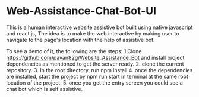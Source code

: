 # Web-Assistance-Chat-Bot-UI
This is a human interactive website assistive bot built using native javascript and react.js,
The idea is to make the web interactive by making user to navigate to the page's location with the
help of assistive bot.

To see a demo of it, the following are the steps:
1.Clone https://github.com/pavan82g/Website_Assistance_Bot and install project dependencies as mentioned
to get the server ready.
2. clone the current repository.
3. In the root directory, run npm install
4. once the dependencies are installed, start the project by npm run start in terminal at the same 
root location of the project.
5. once you get the entry screen you could see a chat bot which is self assistive.
